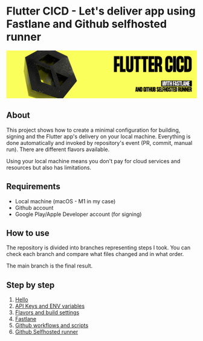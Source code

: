 # Flutter CICD - Let's deliver app using Fastlane and Github selfhosted runner
![](docs/img/logo.png)

## About
This project shows how to create a minimal configuration for building, signing and the Flutter app's delivery on your local machine. Everything is done automatically and invoked by repository's event (PR, commit, manual run). There are different flavors available.

Using your local machine means you don't pay for cloud services and resources but also has limitations.

## Requirements
- Local machine (macOS - M1 in my case)
- Github account
- Google Play/Apple Developer account (for signing)

## How to use

The repository is divided into branches representing steps I took. You can check each branch and compare what files changed and in what order.

The main branch is the final result.

## Step by step
1.  [Hello](/docs/0-hello.md)
2.  [API Keys and ENV variables](/docs/1-api-keys-and-env-variables.md)
3.  [Flavors and build settings](/docs/2-flavors-and-build-settings.md)
4.  [Fastlane](/docs/3-fastlane.md)
5.  [Github workflows and scripts](/docs/4-github-workflows-scripts.md)
6.  [Github Selfhosted runner](/docs/5-github-selfhosted-runner.md)
